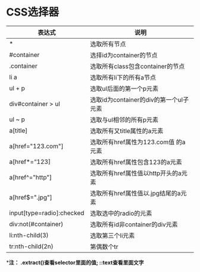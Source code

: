 # CSS选择器

| 表达式                    | 说明                                   |
| ------------------------- | -------------------------------------- |
| *                         | 选取所有节点                           |
| #container                | 选择id为container的节点                |
| .container                | 选取所有class包含container的节点       |
| li a                      | 选取所有li下的所有a节点                |
| ul + p                    | 选取ul后面的第一个p元素                |
| div#container > ul        | 选取id为container的div的第一个ul子元素 |
| ul ~ p                    | 选取与ul相邻的所有p元素                |
| a[title]                  | 选取所有又title属性的a元素             |
| a[href="123.com"]         | 选取所有href属性为123.com值 的a元素    |
| a[href*=“123]             | 选取所有href属性包含123的a元素         |
| a[href^="http"]           | 选取所有href属性值以http开头的a元素    |
| a[href$=".jpg"]           | 选取所有href属性值以.jpg结尾的a元素    |
| input[type=radio]:checked | 选取选中的radio的元素                  |
| div:not(#container)       | 选取所有id非container的div元素         |
| li:nth-child(3)           | 选取第三个li元素                       |
| tr:nth-child(2n)          | 第偶数个tr                             |

***注： .extract()查看selector里面的值;   ::text查看里面文字**

